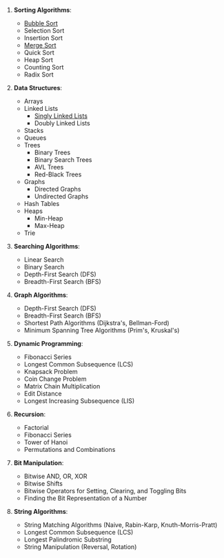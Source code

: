 1. **Sorting Algorithms**:
   - [Bubble Sort](https://github.com/shekhar-patil/data-structure/blob/main/algorithms/sorting/bubble_sort.go)
   - Selection Sort
   - Insertion Sort
   - [Merge Sort](https://github.com/shekhar-patil/data-structure/blob/main/algorithms/sorting/merge_sort.go)
   - Quick Sort
   - Heap Sort
   - Counting Sort
   - Radix Sort

2. **Data Structures**:
   - Arrays
   - Linked Lists 
      - [Singly Linked Lists](/data_structures/linked_list/singly_linked_list.go)
      - Doubly Linked Lists
   - Stacks
   - Queues
   - Trees 
      - Binary Trees
      - Binary Search Trees
      - AVL Trees
      - Red-Black Trees
   - Graphs 
      - Directed Graphs
      - Undirected Graphs
   - Hash Tables
   - Heaps 
      - Min-Heap 
      - Max-Heap
   - Trie

3. **Searching Algorithms**:
   - Linear Search
   - Binary Search
   - Depth-First Search (DFS)
   - Breadth-First Search (BFS)

4. **Graph Algorithms**:
   - Depth-First Search (DFS)
   - Breadth-First Search (BFS)
   - Shortest Path Algorithms (Dijkstra's, Bellman-Ford)
   - Minimum Spanning Tree Algorithms (Prim's, Kruskal's)

5. **Dynamic Programming**:
   - Fibonacci Series
   - Longest Common Subsequence (LCS)
   - Knapsack Problem
   - Coin Change Problem
   - Matrix Chain Multiplication
   - Edit Distance
   - Longest Increasing Subsequence (LIS)

6. **Recursion**:
   - Factorial
   - Fibonacci Series
   - Tower of Hanoi
   - Permutations and Combinations

6. **Bit Manipulation**:
   - Bitwise AND, OR, XOR
   - Bitwise Shifts
   - Bitwise Operators for Setting, Clearing, and Toggling Bits
   - Finding the Bit Representation of a Number

7. **String Algorithms**:
   - String Matching Algorithms (Naive, Rabin-Karp, Knuth-Morris-Pratt)
   - Longest Common Subsequence (LCS)
   - Longest Palindromic Substring
   - String Manipulation (Reversal, Rotation)

